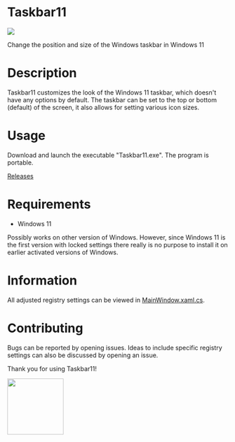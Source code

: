 # Taskbar11
<img src="https://github.com/jetspiking/Taskbar11/blob/main/Images/Taskbar11_Icon.png">

Change the position and size of the Windows taskbar in Windows 11

# Description
Taskbar11 customizes the look of the Windows 11 taskbar, which doesn't have any options by default. The taskbar can be set to the top or bottom (default) of the screen, it also allows for setting various icon sizes.

# Usage
Download and launch the executable "Taskbar11.exe". The program is portable.

[Releases](https://github.com/jetspiking/Taskbar11/releases)

# Requirements
- Windows 11

Possibly works on other version of Windows. However, since Windows 11 is the first version with locked settings there really is no purpose to install it on earlier activated versions of Windows.

# Information
All adjusted registry settings can be viewed in [MainWindow.xaml.cs](https://github.com/jetspiking/Taskbar11/blob/main/Taskbar11/Taskbar11/MainWindow.xaml.cs).

# Contributing
Bugs can be reported by opening issues. Ideas to include specific registry settings can also be discussed by opening an issue. 

Thank you for using Taskbar11!

<img src="https://github.com/jetspiking/Taskbar11/blob/main/Images/Taskbar11_Banner.jpg" width="128">
